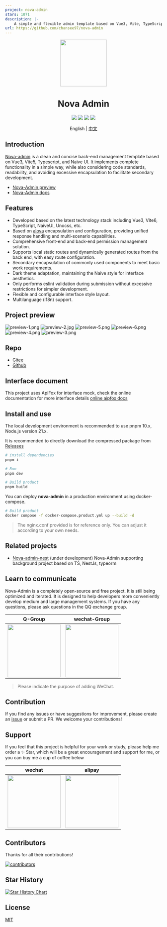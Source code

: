 ```yaml
---
project: nova-admin
stars: 1071
description: |-
    A simple and flexible admin template based on Vue3, Vite, TypeScript, NaiveUI
url: https://github.com/chansee97/nova-admin
---
```


<div align="center">
<img src="https://s2.loli.net/2023/10/27/WzQ4JLNV5epKh6X.png" style="width:150px"/>
    <h1>Nova Admin</h1>
</div>

<div align="center">
    <img src="https://img.shields.io/github/license/chansee97/nova-admin"/>
    <img src="https://badgen.net/github/stars/chansee97/nova-admin?icon=github"/>
    <img src="https://gitee.com/chansee97/nova-admin/badge/star.svg"/>
    <img src="https://img.shields.io/github/forks/chansee97/nova-admin"/>
</div>

<div align='center'>

  English |  [中文](./README.zh-CN.md)
</div>

## Introduction

[Nova-admin](https://github.com/chansee97/nova-admin) is a clean and concise back-end management template based on Vue3, Vite5, Typescript, and Naive UI. It implements complete functionality in a simple way, while also considering code standards, readability, and avoiding excessive encapsulation to facilitate secondary development.

- [Nova-Admin preview](https://nova-admin.pages.dev/)
- [Nova-Admin docs](https://nova-admin-docs.pages.dev/)

## Features

- Developed based on the latest technology stack including Vue3, Vite6, TypeScript, NaiveUI, Unocss, etc.
- Based on [alova](https://alova.js.org/) encapsulation and configuration, providing unified response handling and multi-scenario capabilities.
- Comprehensive front-end and back-end permission management solution.
- Supports local static routes and dynamically generated routes from the back end, with easy route configuration.
- Secondary encapsulation of commonly used components to meet basic work requirements.
- Dark theme adaptation, maintaining the Naive style for interface aesthetics.
- Only performs eslint validation during submission without excessive restrictions for simpler development.
- Flexible and configurable interface style layout.
- Multilanguage (i18n) support.

## Project preview

![preview-1.png](https://s2.loli.net/2024/03/31/UZoajnEekMX9cLi.png)
![preview-2.jpg](https://s2.loli.net/2024/03/31/8VwMSyXWtO6avKg.jpg)
![preview-5.png](https://s2.loli.net/2024/03/31/TCtE2ZBU7MJ6HrY.png)
![preview-6.png](https://s2.loli.net/2024/03/31/YM1OrxZCimzLcd6.png)
![preview-4.png](https://s2.loli.net/2024/03/31/hgYHKjACqs7rcPV.png)
![preview-3.png](https://s2.loli.net/2024/03/31/TuYajAH9LWsMPf5.png)

## Repo

- [Gitee](https://gitee.com/chansee97/nova-admin)
- [Github](https://github.com/chansee97/nova-admin)

## Interface document

This project uses ApiFox for interface mock, check the online documentation for more interface details
[online aipfox docs](https://nova-admin.apifox.cn)

## Install and use

The local development environment is recommended to use pnpm 10.x, Node.js version 21.x.

It is recommended to directly download the compressed package from [Releases](https://github.com/chansee97/nova-admin/releases)

```bash
# install dependencies
pnpm i

# Run
pnpm dev

# Build product
pnpm build

```

You can deploy **nova-admin** in a production environment using docker-compose.
```bash
# Build product
docker compose -f docker-compose.product.yml up --build -d
```
> The nginx.conf provided is for reference only. You can adjust it according to your own needs.

## Related projects

- [Nova-admin-nest](https://github.com/chansee97/nova-admin-nest) (under development) Nova-Admin supporting background project based on TS, NestJs, typeorm

## Learn to communicate

Nova-Admin is a completely open-source and free project. It is still being optimized and iterated. It is designed to help developers more conveniently develop medium and large management systems. If you have any questions, please ask questions in the QQ exchange group.

| Q-Group | wechat-Group |
| :--: |:--: |
| <img src="https://cdn.jsdelivr.net/gh/chansee97/static/nova-admin/q-group.png" width=170> |<img src="https://cdn.jsdelivr.net/gh/chansee97/static/wechat.png" width=170>|

> Please indicate the purpose of adding WeChat.

## Contribution

If you find any issues or have suggestions for improvement, please create an [issue](nova-admin/issues/new) or submit a PR. We welcome your contributions!

## Support

If you feel that this project is helpful for your work or study, please help me order a ✨ Star, which will be a great encouragement and support for me, or you can buy me a cup of coffee below

| wechat | alipay |
| :--: |:--: |
| <img src="https://cdn.jsdelivr.net/gh/chansee97/static/sponsor-wechat.png" width=170> | <img src="https://cdn.jsdelivr.net/gh/chansee97/static/sponsor-alipay.png" width=170>|

## Contributors

Thanks for all their contributions!

<a href="https://github.com/chansee97/nova-admin/graphs/contributors">
  <img src="https://contrib.rocks/image?repo=chansee97/nova-admin" alt="contributors" />
</a>

## Star History

[![Star History Chart](https://api.star-history.com/svg?repos=chansee97/nova-admin&type=Date)](https://star-history.com/#chansee97/nova-admin&Date)

## License

[MIT](LICENSE)

